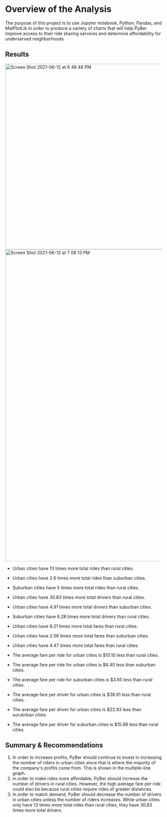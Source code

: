 # Overview of the Analysis 
The purpose of this project is to use Jupyter notebook, Python, Pandas, and MatPlotLib in order to produce a variety of charts that will help PyBer improve access to their ride sharing services and determine affordability for underserved neighborhoods. 

## Results
<img width="597" alt="Screen Shot 2021-06-12 at 6 48 48 PM" src="https://user-images.githubusercontent.com/83051034/121792175-d7c9b280-cbae-11eb-9454-041cd1de4603.png">

<img width="1004" alt="Screen Shot 2021-06-12 at 7 08 13 PM" src="https://user-images.githubusercontent.com/83051034/121792523-32650d80-cbb3-11eb-8e87-a72153d94ab5.png">

* Urban cities have 13 times more total rides than rural cities. 
* Urban cities have 2.6 times more total rides than suburban cities. 
* Suburban cities have 5 times more total rides than rural cities. 

* Urban cities have 30.83 times more total drivers than rural cities.
* Urban cities have 4.91 times more total drivers than suburban cities. 
* Suburban cities have 6.28 times more total drivers than rural cities. 
 
* Urban cities have 9.21 times more total fares than rural cities. 
* Urban cities have 2.06 times more total fares than suburban cities. 
* Urban cities have 4.47 times more total fares than rural cities. 

* The average fare per ride for urban cities is $10.10 less than rural cities. 
* The average fare per ride for urban cities is $6.40 less than suburban cities. 
* The average fare per ride for suburban cities is $3.65 less than rural cities. 

* The average fare per driver for urban cities is $38.91 less than rural cities. 
* The average fare per driver for urban cities is $22.93 less than surubrban cities. 
* The average fare per driver for suburban cities is $15.98 less than rural cities. 

## Summary & Recommendations 
1. In order to increase profits, PyBer should continue to invest in increasing the number of riders in urban cities since that is where the majority of the company's profits come from. This is shown in the multiple-line graph. 
2. In order to make rides more affordable, PyBer should increase the number of drivers in rural cities. However, the high average fare per ride could also be because rural cities require rides of greater distances. 
3. In order to match demand, PyBer should decrease the number of drivers in urban cities unless the number of riders increases. While urban cities only have 13 times more total rides than rural cities, they have 30.83 times more total drivers. 

